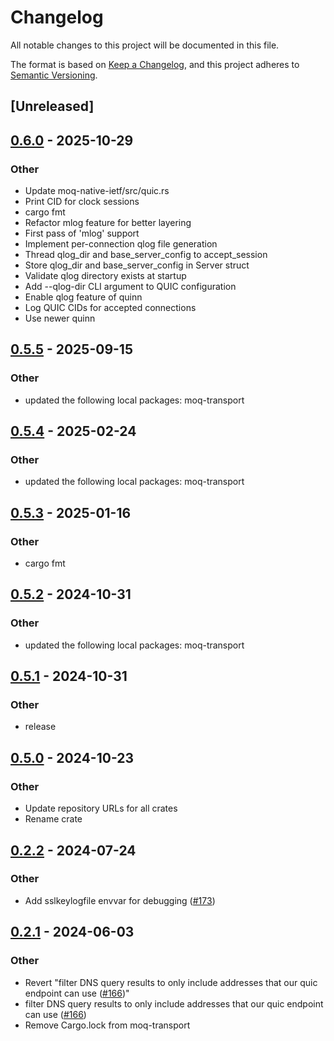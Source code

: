 # Changelog
All notable changes to this project will be documented in this file.

The format is based on [Keep a Changelog](https://keepachangelog.com/en/1.0.0/),
and this project adheres to [Semantic Versioning](https://semver.org/spec/v2.0.0.html).

## [Unreleased]

## [0.6.0](https://github.com/sgodin/moq-rs/compare/moq-native-ietf-v0.5.5...moq-native-ietf-v0.6.0) - 2025-10-29

### Other

- Update moq-native-ietf/src/quic.rs
- Print CID for clock sessions
- cargo fmt
- Refactor mlog feature for better layering
- First pass of 'mlog' support
- Implement per-connection qlog file generation
- Thread qlog_dir and base_server_config to accept_session
- Store qlog_dir and base_server_config in Server struct
- Validate qlog directory exists at startup
- Add --qlog-dir CLI argument to QUIC configuration
- Enable qlog feature of quinn
- Log QUIC CIDs for accepted connections
- Use newer quinn

## [0.5.5](https://github.com/englishm/moq-rs/compare/moq-native-ietf-v0.5.4...moq-native-ietf-v0.5.5) - 2025-09-15

### Other

- updated the following local packages: moq-transport

## [0.5.4](https://github.com/englishm/moq-rs/compare/moq-native-ietf-v0.5.3...moq-native-ietf-v0.5.4) - 2025-02-24

### Other

- updated the following local packages: moq-transport

## [0.5.3](https://github.com/englishm/moq-rs/compare/moq-native-ietf-v0.5.2...moq-native-ietf-v0.5.3) - 2025-01-16

### Other

- cargo fmt

## [0.5.2](https://github.com/englishm/moq-rs/compare/moq-native-ietf-v0.5.1...moq-native-ietf-v0.5.2) - 2024-10-31

### Other

- updated the following local packages: moq-transport

## [0.5.1](https://github.com/englishm/moq-rs/compare/moq-native-ietf-v0.5.0...moq-native-ietf-v0.5.1) - 2024-10-31

### Other

- release

## [0.5.0](https://github.com/englishm/moq-rs/releases/tag/moq-native-ietf-v0.5.0) - 2024-10-23

### Other

- Update repository URLs for all crates
- Rename crate

## [0.2.2](https://github.com/kixelated/moq-rs/compare/moq-native-v0.2.1...moq-native-v0.2.2) - 2024-07-24

### Other
- Add sslkeylogfile envvar for debugging ([#173](https://github.com/kixelated/moq-rs/pull/173))

## [0.2.1](https://github.com/kixelated/moq-rs/compare/moq-native-v0.2.0...moq-native-v0.2.1) - 2024-06-03

### Other
- Revert "filter DNS query results to only include addresses that our quic endpoint can use ([#166](https://github.com/kixelated/moq-rs/pull/166))"
- filter DNS query results to only include addresses that our quic endpoint can use ([#166](https://github.com/kixelated/moq-rs/pull/166))
- Remove Cargo.lock from moq-transport
